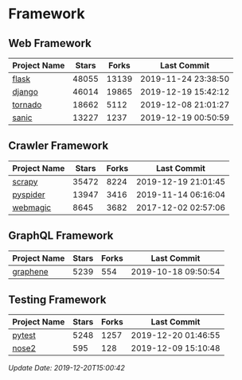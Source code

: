 # Framework

## Web Framework

| Project Name | Stars | Forks | Last Commit |
| ------------ | ----- | ----- | ----------- |
| [flask](https://github.com/pallets/flask) | 48055 | 13139 | 2019-11-24 23:38:50 |
| [django](https://github.com/django/django) | 46014 | 19865 | 2019-12-19 15:42:12 |
| [tornado](https://github.com/tornadoweb/tornado) | 18662 | 5112 | 2019-12-08 21:01:27 |
| [sanic](https://github.com/huge-success/sanic) | 13227 | 1237 | 2019-12-19 00:50:59 |

## Crawler Framework

| Project Name | Stars | Forks | Last Commit |
| ------------ | ----- | ----- | ----------- |
| [scrapy](https://github.com/scrapy/scrapy) | 35472 | 8224 | 2019-12-19 21:01:45 |
| [pyspider](https://github.com/binux/pyspider) | 13947 | 3416 | 2019-11-14 06:16:04 |
| [webmagic](https://github.com/code4craft/webmagic) | 8645 | 3682 | 2017-12-02 02:57:06 |

## GraphQL Framework

| Project Name | Stars | Forks | Last Commit |
| ------------ | ----- | ----- | ----------- |
| [graphene](https://github.com/graphql-python/graphene) | 5239 | 554 | 2019-10-18 09:50:54 |

## Testing Framework

| Project Name | Stars | Forks | Last Commit |
| ------------ | ----- | ----- | ----------- |
| [pytest](https://github.com/pytest-dev/pytest) | 5248 | 1257 | 2019-12-20 01:46:55 |
| [nose2](https://github.com/nose-devs/nose2) | 595 | 128 | 2019-12-09 15:10:48 |

*Update Date: 2019-12-20T15:00:42*